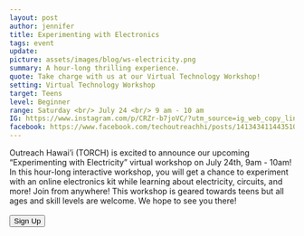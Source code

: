 ```yaml
---
layout: post
author: jennifer
title: Experimenting with Electronics
tags: event
update:
picture: assets/images/blog/ws-electricity.png
summary: A hour-long thrilling experience.
quote: Take charge with us at our Virtual Technology Workshop!
setting: Virtual Technology Workshop
target: Teens
level: Beginner
range: Saturday <br/> July 24 <br/> 9 am - 10 am
IG: https://www.instagram.com/p/CRZr-b7joVC/?utm_source=ig_web_copy_link
facebook: https://www.facebook.com/techoutreachhi/posts/141343411443510
---
```

Outreach Hawai’i (TORCH) is excited to announce our upcoming “Experimenting with Electricity” virtual workshop on July 24th, 9am - 10am! In this hour-long interactive workshop, you will get a chance to experiment with an online electronics kit while learning about electricity, circuits, and more! Join from anywhere! This workshop is geared towards teens but all ages and skill levels are welcome. We hope to see you there!
<br/>
<br/>
<button type="button" name="button" onclick="window.open('http://bit.ly/torch-tech-workshop', '_blank')">Sign Up</button>
